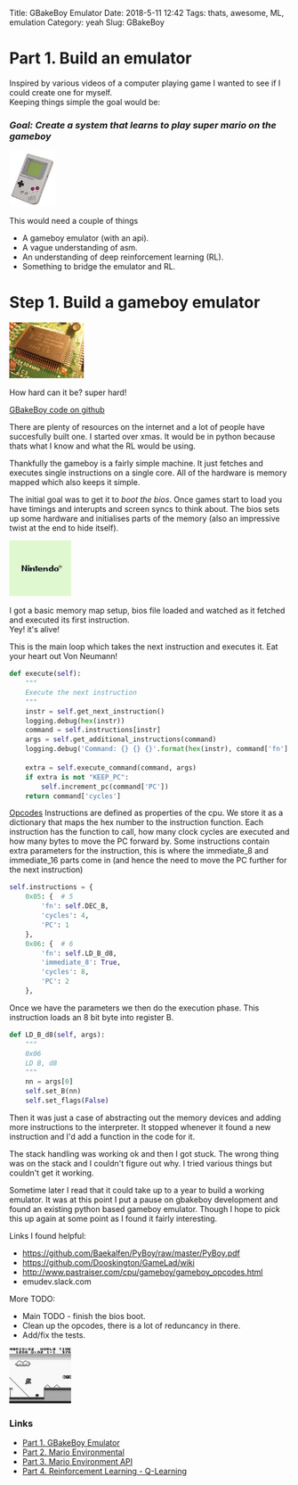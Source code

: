 Title: GBakeBoy Emulator
Date: 2018-5-11 12:42
Tags: thats, awesome, ML, emulation
Category: yeah
Slug: GBakeBoy

# Part 1. Build an emulator

Inspired by various videos of a computer playing game I wanted to see if I could create one for myself.  
Keeping things simple the goal would be: 
### _Goal: Create a system that learns to play super mario on the gameboy_  

<img src="images/gameboy/gameboy.jpg" alt="gameboy" style="height: 100px;"/>

This would need a couple of things  

* A gameboy emulator (with an api).  
* A vague understanding of asm.  
* An understanding of deep reinforcement learning (RL).  
* Something to bridge the emulator and RL.  

# Step 1. Build a gameboy emulator

<img src="images/gameboy/cpu.jpg" alt="cpu" style="height: 100px;"/>

How hard can it be? super hard!

[GBakeBoy code on github](https://github.com/garybake/gbakeboy)

There are plenty of resources on the internet and a lot of people have succesfully built one.
I started over xmas. It would be in python because thats what I know and what the RL would be using.

Thankfully the gameboy is a fairly simple machine. It just fetches and executes single instructions on a single core.
All of the hardware is memory mapped which also keeps it simple.

The initial goal was to get it to _boot the bios_. Once games start to load you have timings and interupts and screen syncs to think about.
The bios sets up some hardware and initialises parts of the memory (also an impressive twist at the end to hide itself).

<img src="images/gameboy/boot.png" alt="boot" style="height: 100px;"/>

I got a basic memory map setup, bios file loaded and watched as it fetched and executed its first instruction.  
Yey! it's alive!

This is the main loop which takes the next instruction and executes it. Eat your heart out Von Neumann!

```python
def execute(self):
    """
    Execute the next instruction
    """
    instr = self.get_next_instruction()
    logging.debug(hex(instr))
    command = self.instructions[instr]
    args = self.get_additional_instructions(command)
    logging.debug('Command: {} {} {}'.format(hex(instr), command['fn'].__name__, hex_array(args)))

    extra = self.execute_command(command, args)
    if extra is not "KEEP_PC":
        self.increment_pc(command['PC'])
    return command['cycles']
```

[Opcodes](http://www.pastraiser.com/cpu/gameboy/gameboy_opcodes.html)
Instructions are defined as properties of the cpu. We store it as a dictionary that maps the hex number to the instruction function.
Each instruction has the function to call, how many clock cycles are executed and how many bytes to move the PC forward by.
Some instructions contain extra parameters for the instruction, this is where the immediate_8 and immediate_16 parts come in (and hence the need to move the PC further for the next instruction)

```python
self.instructions = {
    0x05: {  # 5
        'fn': self.DEC_B,
        'cycles': 4,
        'PC': 1
    },
    0x06: {  # 6
        'fn': self.LD_B_d8,
        'immediate_8': True,
        'cycles': 8,
        'PC': 2
    },
```

Once we have the parameters we then do the execution phase. This instruction loads an 8 bit byte into register B.

```python
def LD_B_d8(self, args):
    """
    0x06
    LD B, d8
    """
    nn = args[0]
    self.set_B(nn)
    self.set_flags(False)
```        

Then it was just a case of abstracting out the memory devices and adding more instructions to the interpreter.
It stopped whenever it found a new instruction and I'd add a function in the code for it.

The stack handling was working ok and then I got stuck. The wrong thing was on the stack and I couldn't figure out why.
I tried various things but couldn't get it working.

Sometime later I read that it could take up to a year to build a working emulator.
It was at this point I put a pause on gbakeboy development and found an existing python based gameboy emulator. 
Though I hope to pick this up again at some point as I found it fairly interesting.  

Links I found helpful:

* https://github.com/Baekalfen/PyBoy/raw/master/PyBoy.pdf  
* https://github.com/Dooskington/GameLad/wiki  
* http://www.pastraiser.com/cpu/gameboy/gameboy_opcodes.html  
* emudev.slack.com  


More TODO:

* Main TODO - finish the bios boot.  
* Clean up the opcodes, there is a lot of reduncancy in there.  
* Add/fix the tests.  

<img src="images/gameboy/mario.png" alt="mario" style="height: 100px;"/>

### Links

- [Part 1. GBakeBoy Emulator](./GBakeBoy.html)  
- [Part 2. Mario Environmental](./mario-environmental.html)  
- [Part 3. Mario Environment API](./mario-environment-api.html)  
- [Part 4. Reinforcement Learning - Q-Learning](./mario-learning.html)  